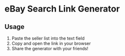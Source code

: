 # eBay Search Link Generator

## Usage

1. Paste the seller list into the text field
2. Copy and open the link in your browser
3. Share the generator with your friends!
